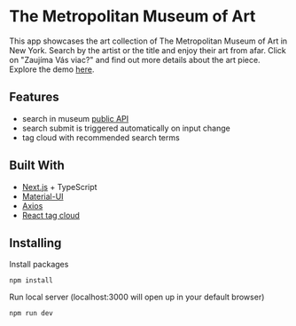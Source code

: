 # The Metropolitan Museum of Art

This app showcases the art collection of The Metropolitan Museum of Art in New York. Search by the artist or the title and enjoy their art from afar. Click on "Zaujíma Vás viac?" and find out more details about the art piece. Explore the demo [here](https://met-museum-ny.vercel.app/).

## Features
- search in museum [public API](https://metmuseum.github.io/)
- search submit is triggered automatically on input change
- tag cloud with recommended search terms


## Built With

- [Next.js](https://nextjs.org/) + TypeScript
- [Material-UI](https://material-ui.com/)
- [Axios](https://github.com/axios/axios)
- [React tag cloud](https://github.com/madox2/react-tagcloud#readme)

## Installing

Install packages

```
npm install
```

Run local server (localhost:3000 will open up in your default browser)

```
npm run dev
```
